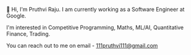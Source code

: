 👋 Hi, I'm Pruthvi Raju. I am currently working as a Software Engineer at Google.

I'm interested in Competitive Programming, Maths, ML/AI, Quantitative Finance, Trading.

You can reach out to me on email - 111pruthvi111@gmail.com
